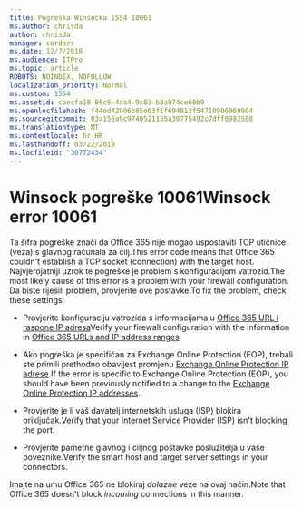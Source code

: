 ```yaml
---
title: Pogreška Winsocka 1554 10061
ms.author: chrisda
author: chrisda
manager: serdars
ms.date: 12/7/2018
ms.audience: ITPro
ms.topic: article
ROBOTS: NOINDEX, NOFOLLOW
localization_priority: Normal
ms.custom: 1554
ms.assetid: caecfa19-86c9-4aa4-9c83-b8a974ce60b9
ms.openlocfilehash: f44ed42906b85e63f1f694813f54710906969904
ms.sourcegitcommit: 03a156a9c9740521155a30775492c7dff0982588
ms.translationtype: MT
ms.contentlocale: hr-HR
ms.lasthandoff: 03/22/2019
ms.locfileid: "30772434"
---
```

# <a name="winsock-error-10061"></a><span data-ttu-id="7763e-102">Winsock pogreške 10061</span><span class="sxs-lookup"><span data-stu-id="7763e-102">Winsock error 10061</span></span>

<span data-ttu-id="7763e-103">Ta šifra pogreške znači da Office 365 nije mogao uspostaviti TCP utičnice (veza) s glavnog računala za cilj.</span><span class="sxs-lookup"><span data-stu-id="7763e-103">This error code means that Office 365 couldn't establish a TCP socket (connection) with the target host.</span></span> <span data-ttu-id="7763e-104">Najvjerojatniji uzrok te pogreške je problem s konfiguracijom vatrozid.</span><span class="sxs-lookup"><span data-stu-id="7763e-104">The most likely cause of this error is a problem with your firewall configuration.</span></span> <span data-ttu-id="7763e-105">Da biste riješili problem, provjerite ove postavke:</span><span class="sxs-lookup"><span data-stu-id="7763e-105">To fix the problem, check these settings:</span></span>
  
- <span data-ttu-id="7763e-106">Provjerite konfiguraciju vatrozida s informacijama u [Office 365 URL i raspone IP adresa](https://docs.microsoft.com/office365/enterprise/urls-and-ip-address-ranges)</span><span class="sxs-lookup"><span data-stu-id="7763e-106">Verify your firewall configuration with the information in [Office 365 URLs and IP address ranges](https://docs.microsoft.com/office365/enterprise/urls-and-ip-address-ranges)</span></span>
    
- <span data-ttu-id="7763e-107">Ako pogreška je specifičan za Exchange Online Protection (EOP), trebali ste primili prethodno obavijest promjenu [Exchange Online Protection IP adrese](https://docs.microsoft.com/office365/SecurityCompliance/eop/exchange-online-protection-ip-addresses).</span><span class="sxs-lookup"><span data-stu-id="7763e-107">If the error is specific to Exchange Online Protection (EOP), you should have been previously notified to a change to the [Exchange Online Protection IP addresses](https://docs.microsoft.com/office365/SecurityCompliance/eop/exchange-online-protection-ip-addresses).</span></span>
    
- <span data-ttu-id="7763e-108">Provjerite je li vaš davatelj internetskih usluga (ISP) blokira priključak.</span><span class="sxs-lookup"><span data-stu-id="7763e-108">Verify that your Internet Service Provider (ISP) isn't blocking the port.</span></span>
    
- <span data-ttu-id="7763e-109">Provjerite pametne glavnog i ciljnog postavke poslužitelja u vaše poveznike.</span><span class="sxs-lookup"><span data-stu-id="7763e-109">Verify the smart host and target server settings in your connectors.</span></span>
    
<span data-ttu-id="7763e-110">Imajte na umu Office 365 ne blokiraj *dolazne* veze na ovaj način.</span><span class="sxs-lookup"><span data-stu-id="7763e-110">Note that Office 365 doesn't block  *incoming*  connections in this manner.</span></span> 
  

